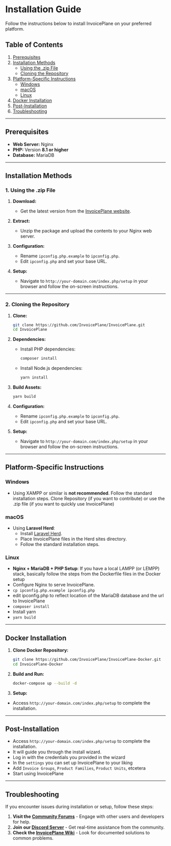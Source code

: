 # Installation Guide

Follow the instructions below to install InvoicePlane on your preferred platform.

## Table of Contents

1. [Prerequisites](#prerequisites)  
2. [Installation Methods](#installation-methods)  
   - [Using the .zip File](#1-using-the-zip-file)  
   - [Cloning the Repository](#2-cloning-the-repository)  
3. [Platform-Specific Instructions](#platform-specific-instructions)  
   - [Windows](#windows)  
   - [macOS](#macos)  
   - [Linux](#linux)  
4. [Docker Installation](#docker-installation)  
5. [Post-Installation](#post-installation)  
6. [Troubleshooting](#troubleshooting)  

---

## Prerequisites

- **Web Server:** Nginx  
- **PHP:** Version **8.1 or higher**  
- **Database:** MariaDB  

---

## Installation Methods

### 1. Using the .zip File

1. **Download:**
   - Get the latest version from the [InvoicePlane website](https://www.invoiceplane.com/).

2. **Extract:**
   - Unzip the package and upload the contents to your Nginx web server.

3. **Configuration:**
   - Rename `ipconfig.php.example` to `ipconfig.php`.
   - Edit `ipconfig.php` and set your base URL.

4. **Setup:**
   - Navigate to `http://your-domain.com/index.php/setup` in your browser and follow the on-screen instructions.

---

### 2. Cloning the Repository

1. **Clone:**
   ```sh
   git clone https://github.com/InvoicePlane/InvoicePlane.git
   cd InvoicePlane
   ```

2. **Dependencies:**
   - Install PHP dependencies:
     ```sh
     composer install
     ```
   - Install Node.js dependencies:
     ```sh
     yarn install
     ```

3. **Build Assets:**
   ```sh
   yarn build
   ```

4. **Configuration:**
   - Rename `ipconfig.php.example` to `ipconfig.php`.
   - Edit `ipconfig.php` and set your base URL.

5. **Setup:**
   - Navigate to `http://your-domain.com/index.php/setup` in your browser and follow the on-screen instructions.

---

## Platform-Specific Instructions

### Windows
- Using XAMPP or similar is **not recommended**. Follow the standard installation steps. Clone Repository (if you want to contribute) or use the .zip file (if you want to quickly use InvoicePlane)

### macOS
- Using **Laravel Herd**:
  - Install [Laravel Herd](https://herd.laravel.com/).
  - Place InvoicePlane files in the Herd sites directory.
  - Follow the standard installation steps.

### Linux
- **Nginx + MariaDB + PHP Setup**:
If you have a local LAMPP (or LEMPP) stack, basically follow the steps from the Dockerfile files in the Docker setup
- Configure Nginx to serve InvoicePlane.
- `cp ipconfig.php.example ipconfig.php`
- edit ipconfig.php to reflect location of the MariaDB database and the url to InvoicePlane
- `composer install`
- Install yarn
- `yarn build`

---

## Docker Installation

1. **Clone Docker Repository:**
   ```sh
   git clone https://github.com/InvoicePlane/InvoicePlane-Docker.git
   cd InvoicePlane-Docker
   ```

2. **Build and Run:**
   ```sh
   docker-compose up --build -d
   ```

3. **Setup:**
- Access `http://your-domain.com/index.php/setup` to complete the installation.

---

## Post-Installation
- Access `http://your-domain.com/index.php/setup` to complete the installation.
- It will guide you through the install wizard.
- Log in with the credentials you provided in the wizard
- In the `settings` you can set up InvoicePlane to your liking
- Add `Invoice Groups`, `Product Families`, `Product Units`, etcetera
- Start using InvoicePlane

---

## Troubleshooting

If you encounter issues during installation or setup, follow these steps:

1. **Visit the [Community Forums](https://community.invoiceplane.com/)** - Engage with other users and developers for help.  
2. **Join our [Discord Server](https://discord.gg/PPzD2hTrXt)** - Get real-time assistance from the community.  
3. **Check the [InvoicePlane Wiki](https://wiki.invoiceplane.com/)** - Look for documented solutions to common problems.
